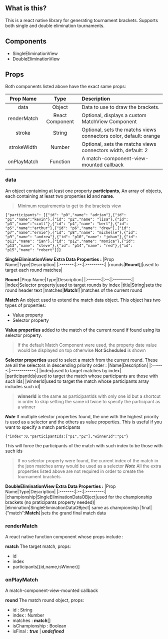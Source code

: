 ## What is this?
This is a react native library for generating tournament brackets.
Supports both single and double elimination tournaments.
## Components 
- SingleEliminationView
- DoubleEliminationView
## Props
Both components listed above have the exact same props:
 
|Prop Name|Type|Description|
|:----:|:----:|:-----------|
|data|Object|Data to use to draw the brackets.|
|renderMatch|React Component|Optional, displays a custom MatchView Component|
|stroke|String|Optional, sets the matchs views connectors color, default: orange|
|strokeWidth|Number|Optional, sets the matchs views connectors width, default: 2|
|onPlayMatch|Function|A match-component-view-mounted callback
### data
An object containing at least one property **participants**,
An array of objects, each containing at least two properties **id** and **name**.
> Minimum requirements to get to the brackets view
> 
    {"participants": [{"id": "p0","name": "adrian"},{"id": "p1","name":"kevin"},{"id": "p2","name": "lisa"},{"id": "p3","name":"scott"},{"id": "p4","name": "bert"},{"id": "p5","name":"arthur"},{"id": "p6","name": "drew"},{"id": "p7","name":"ernie"},{"id": "p8","name": "michelle"},{"id": "p9","name": "andrew"},{"id": "p10","name": "johan"},{"id": "p11","name": "ian"},{"id": "p12","name": "monica"},{"id": "p13","name": "steve"},{"id": "p14","name": "red"},{"id": "p15","name": "robert"}]}  
  **SingleEliminationView Extra Data Properties :**
|Prop Name|Type|Description|
|:-------:|:--:|:---------:|
|rounds|**Round**[]|used to target each round matches|

**Round**
|Prop Name|Type|Description|
|:-------:|:--:|:---------:|
|index|Selector property|used to target rounds by index
|title|String|sets the round header text
|matches|**Match**[]|matches of the current round 

**Match**
An object used to extend the match data object.
This object has two types of properties:
- Value property
 - Selector property
 
**Value properties**
added to the match of the current round if found using its selector property.
>If the default Match Component were used, the property date value would be displayed on top otherwise **Not Scheduled**  is shown

**Selector properties**
used to select a match from the current round.
These are all the selectors in descending priority order :
|Name|Description|
|:------:|:------------:|
|index|used to target matches by index|
|participantIds|used to target the match whose participants are those with such ids|
|winnerId|used to target the match whose participants array includes such id|
> **winnerId** is the same as participantIds with only one id but a shortcut in order to skip setting the same id twice to specify the participant as a winner
> 
***Note***
If multiple selector properties found, the one with the highest priority is used as a selector and the others as  value properties.
This is useful if you want to specify a match participants

    {"index":0,"participantIds:["p1","p2"],"winnerId":"p1"}
This will force the participants of the match with such index to be those with such ids 
> If no selector property were found, the current index of the match in the json matches array would be used as a selector
> ***Note***
> All the extra properties listed above are not required in order to create the tournament brackets

**DoubleEliminationView Extra Data Properties :**
|Prop Name|Type|Description|
|:-------:|:--:|:---------:|
|championship|SingleEliminationDataOBject|used for the championship brackets (no praticipants property needed)|
|elimination|SingleEliminationDataOBject| same as championship
|final|{"match":**Match**}|sets the grand final match data

### renderMatch
A react native function component whose props include :

**match**
The target match, props:
- id
- index
- participants[{id,name,isWinner}]

### onPlayMatch
A match-component-view-mounted callback

**round**
The match round object, props:
- id : String
- index : Number
- matches : **match**[]
- isChampionship : Boolean
- isFinal : ***true*** | ***undefined***
